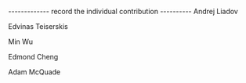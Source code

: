 ------------- record the individual contribution ----------
Andrej Liadov

Edvinas Teiserskis

Min Wu

Edmond Cheng

Adam McQuade
